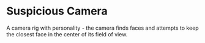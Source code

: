 Suspicious Camera
=================

A camera rig with personality - the camera finds faces and attempts to keep the closest face in the center of its field of view.
